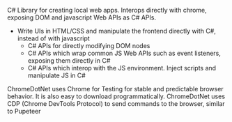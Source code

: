 C# Library for creating local web apps. Interops directly with chrome, exposing DOM and javascript Web APIs as C# APIs.

* Write UIs in HTML/CSS and manipulate the frontend directly with C#, instead of with javascript
  + C# APIs for directly modifying DOM nodes
  + C# APIs which wrap common JS Web APIs such as event listeners, exposing them directly in C#
  + C# APIs which interop with the JS environment. Inject scripts and manipulate JS in C#

ChromeDotNet uses Chrome for Testing for stable and predictable browser behavior. It is also easy to download programmatically. ChromeDotNet uses CDP (Chrome DevTools Protocol) to send commands to the browser, similar to Pupeteer